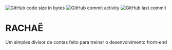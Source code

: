 ![GitHub code size in bytes](https://img.shields.io/github/languages/code-size/jeiseldias/rachae)
![GitHub commit activity](https://img.shields.io/github/commit-activity/m/jeiseldias/rachae)
![GitHub last commit](https://img.shields.io/github/last-commit/jeiseldias/rachae)

# RACHAÊ
Um simples divisor de contas feito para treinar o desenvolvimento front-end